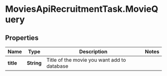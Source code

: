 # MoviesApiRecruitmentTask.MovieQuery

## Properties
Name | Type | Description | Notes
------------ | ------------- | ------------- | -------------
**title** | **String** | Title of the movie you want add to database | 


